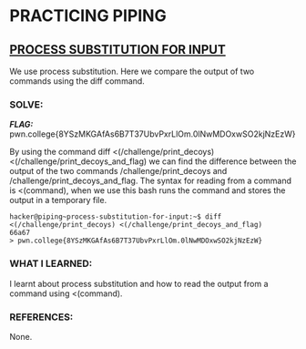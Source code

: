 # **PRACTICING PIPING**
## **<ins>PROCESS SUBSTITUTION FOR INPUT</ins>**
We use process substitution. Here we compare the output of two commands using the diff command.

### SOLVE: 
***FLAG:***  pwn.college{8YSzMKGAfAs6B7T37UbvPxrLlOm.0lNwMDOxwSO2kjNzEzW}

By using the command  diff <(/challenge/print_decoys) <(/challenge/print_decoys_and_flag) we can find the difference between the output 
of the two commands /challenge/print_decoys and /challenge/print_decoys_and_flag.
The syntax for reading from a command is <(command), when we use this bash runs the command and stores the output in a temporary file.

```
hacker@piping~process-substitution-for-input:~$ diff <(/challenge/print_decoys) <(/challenge/print_decoys_and_flag)
66a67
> pwn.college{8YSzMKGAfAs6B7T37UbvPxrLlOm.0lNwMDOxwSO2kjNzEzW}
```

### WHAT I LEARNED: 
I learnt about process substitution and how to read the output from a command using <(command).

### REFERENCES:
None.

